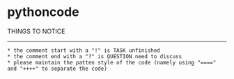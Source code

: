 pythoncode
==========

THINGS TO NOTICE
__________
    * the comment start with a "!" is TASK unfinished
    * the comment end with a "?" is QUESTION need to discuss
    * please maintain the patten style of the code (namely using "====" and "++++" to separate the code)
